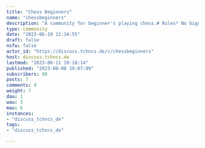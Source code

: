 ```yaml
---
title: "Chess Beginners" 
name: "chessbeginners"
description: "A community for beginner's playing chess.# Rules* No bigotry - including racism, sexism, ableism, homophobia, transphobia, or xenophobia.* Be respectful, especially when disagreeing. Everyone should feel welcome here.* No porn.* No Ads / Spamming.**This is a safe space for chess beginners, this includes your opponent, be respectful. Even if your opponent is not hanging around here**see also: * [!chess@lemmy.ml](https://lemmy.ml/c/chess)* [!anarchychess@sopuli.xyz](https://sopuli.xyz/c/anarchychess)"
type: community
date: "2023-06-19 11:34:55"
draft: false
nsfw: false
actor_id: "https://discuss.tchncs.de/c/chessbeginners"
host: discuss.tchncs.de
lastmod: "2023-06-11 10:18:14"
published: "2023-06-08 19:07:09"
subscribers: 80
posts: 7
comments: 9
weight: 7
dau: 1
wau: 3
mau: 6
instances:
- "discuss_tchncs_de"
tags: 
- "discuss_tchncs_de"

---
```

